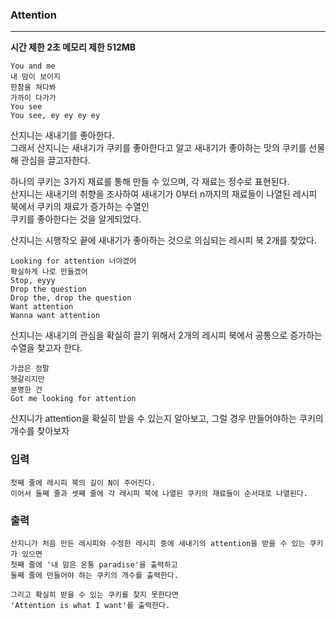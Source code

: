 ### Attention
---
**시간 제한 2초 메모리 제한 512MB**  
```
You and me
내 맘이 보이지
한참을 쳐다봐
가까이 다가가
You see
You see, ey ey ey ey
```

산지니는 새내기를 좋아한다. <br>
그래서 산지니는 새내기가 쿠키를 좋아한다고 알고 새내기가 좋아하는 맛의 쿠키를 선물해 관심을 끌고자한다. <br>

하나의 쿠키는 3가지 재료를 통해 만들 수 있으며, 각 재료는 정수로 표현된다. <br>
산지니는 새내기의 취향을 조사하여 새내기가 0부터 n까지의 재료들이 나열된 레시피 북에서 쿠키의 재료가 증가하는 수열인 <br>
쿠키를 좋아한다는 것을 알게되었다. <br>

산지니는 시행착오 끝에 새내기가 좋아하는 것으로 의심되는 레시피 북 2개를 찾았다. <br>

```
Looking for attention 너야겠어
확실하게 나로 만들겠어
Stop, eyyy
Drop the question
Drop the, drop the question
Want attention
Wanna want attention
```

산지니는 새내기의  관심을 확실히 끌기 위해서 2개의 레시피 북에서 공통으로 증가하는 수열을 찾고자 한다. <br>

```
가끔은 정말
헷갈리지만
분명한 건
Got me looking for attention
```

산지니가 attention을 확실히 받을 수 있는지 알아보고, 그럴 경우 만들어야하는 쿠키의 개수를 찾아보자

### 입력
```
첫째 줄에 레시피 북의 길이 N이 주어진다.
이어서 둘째 줄과 셋째 줄에 각 레시피 북에 나열된 쿠키의 재료들이 순서대로 나열된다.
```
### 출력
```
산지니가 처음 만든 레시피와 수정한 레시피 중에 새내기의 attention을 받을 수 있는 쿠키가 있으면
첫째 줄에 '내 맘은 온통 paradise'을 출력하고
둘째 줄에 만들어야 하는 쿠키의 개수를 출력한다.

그리고 확실히 받을 수 있는 쿠키를 찾지 못한다면
'Attention is what I want'를 출력한다.
```
